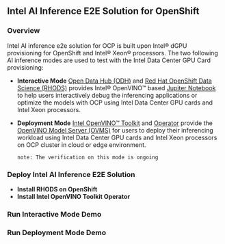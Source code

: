 ## Intel AI Inference E2E Solution for OpenShift

### Overview
Intel AI inference e2e solution for OCP is built upon Intel® dGPU provisioning for OpenShift and Intel® Xeon® processors. The two following AI inference modes are used to test with the Intel Data Center GPU Card provisioning:
* **Interactive Mode**
[Open Data Hub (ODH)](https://github.com/opendatahub-io) and [Red Hat OpenShift Data Science (RHODS)](https://www.redhat.com/en/technologies/cloud-computing/openshift/openshift-data-science) provides Intel® OpenVINO™ based [Jupiter Notebook](https://jupyter.org/) to help users interactively debug the inferencing applications or optimize the models with OCP using Intel Data Center GPU cards and Intel Xeon processors.
*	**Deployment Mode**
[Intel OpenVINO™ Toolkit](https://www.intel.com/content/www/us/en/developer/tools/openvino-toolkit/overview.html) and [Operator](https://github.com/openvinotoolkit/operator) provide the [OpenVINO Model Server (OVMS)](https://github.com/openvinotoolkit/model_server) for users to deploy their inferencing workload using Intel Data Center GPU cards and Intel Xeon processors on OCP cluster in cloud or edge environment.

     `note: The verification on this mode is ongoing`

### Deploy Intel AI Inference E2E Solution

* **Install RHODS on OpenShift**
* **Install Intel OpenVINO Toolkit Operator**

### Run Interactive Mode Demo

### Run Deployment Mode Demo 
